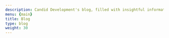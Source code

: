 ```yaml
---
description: Candid Development's blog, filled with insightful information
menu: {main}
title: Blog
type: blog
weight: 30
---
```

